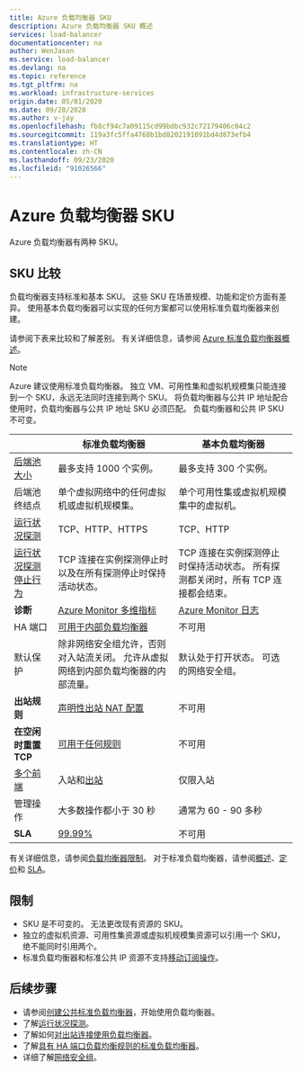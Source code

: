 ```yaml
---
title: Azure 负载均衡器 SKU
description: Azure 负载均衡器 SKU 概述
services: load-balancer
documentationcenter: na
author: WenJason
ms.service: load-balancer
ms.devlang: na
ms.topic: reference
ms.tgt_pltfrm: na
ms.workload: infrastructure-services
origin.date: 05/01/2020
ms.date: 09/28/2020
ms.author: v-jay
ms.openlocfilehash: fb8cf94c7a09115cd99bdbc932c72179406c04c2
ms.sourcegitcommit: 119a3fc5ffa4768b1bd8202191091bd4d873efb4
ms.translationtype: HT
ms.contentlocale: zh-CN
ms.lasthandoff: 09/23/2020
ms.locfileid: "91026566"
---
```

# <a name="azure-load-balancer-skus"></a>Azure 负载均衡器 SKU

Azure 负载均衡器有两种 SKU。

## <a name="sku-comparison"></a><a name="skus"></a> SKU 比较

负载均衡器支持标准和基本 SKU。 这些 SKU 在场景规模、功能和定价方面有差异。 使用基本负载均衡器可以实现的任何方案都可以使用标准负载均衡器来创建。

请参阅下表来比较和了解差别。 有关详细信息，请参阅 [Azure 标准负载均衡器概述](load-balancer-standard-overview.md)。

>[!NOTE]
> Azure 建议使用标准负载均衡器。
独立 VM、可用性集和虚拟机规模集只能连接到一个 SKU，永远无法同时连接到两个 SKU。 将负载均衡器与公共 IP 地址配合使用时，负载均衡器与公共 IP 地址 SKU 必须匹配。 负载均衡器和公共 IP SKU 不可变。

| | 标准负载均衡器 | 基本负载均衡器 |
| --- | --- | --- |
| [后端池大小](/azure-resource-manager/management/azure-subscription-service-limits#load-balancer) | 最多支持 1000 个实例。 | 最多支持 300 个实例。 |
| 后端池终结点 | 单个虚拟网络中的任何虚拟机或虚拟机规模集。 | 单个可用性集或虚拟机规模集中的虚拟机。 |
| [运行状况探测](./load-balancer-custom-probe-overview.md#types) | TCP、HTTP、HTTPS | TCP、HTTP |
| [运行状况探测停止行为](./load-balancer-custom-probe-overview.md#probedown) | TCP 连接在实例探测停止时以及在所有探测停止时保持活动状态。 | TCP 连接在实例探测停止时保持活动状态。 所有探测都关闭时，所有 TCP 连接都会结束。 |
| **诊断** | [Azure Monitor 多维指标](./load-balancer-standard-diagnostics.md) | [Azure Monitor 日志](./load-balancer-monitor-log.md) |
| HA 端口 | [可用于内部负载均衡器](./load-balancer-ha-ports-overview.md) | 不可用 |
| 默认保护 | 除非网络安全组允许，否则对入站流关闭。 允许从虚拟网络到内部负载均衡器的内部流量。 | 默认处于打开状态。 可选的网络安全组。 |
| **出站规则** | [声明性出站 NAT 配置](./load-balancer-outbound-rules-overview.md) | 不可用 |
| **在空闲时重置 TCP** | [可用于任何规则](./load-balancer-tcp-reset.md) | 不可用 |
| [多个前端](./load-balancer-multivip-overview.md) | 入站和[出站](./load-balancer-outbound-connections.md) | 仅限入站 |
| 管理操作 | 大多数操作都小于 30 秒 | 通常为 60 - 90 多秒 |
| **SLA** | [99.99%](https://www.azure.cn/support/sla/load-balancer/) | 不可用 | 

有关详细信息，请参阅[负载均衡器限制](/azure-resource-manager/management/azure-subscription-service-limits#load-balancer)。 对于标准负载均衡器，请参阅[概述](load-balancer-standard-overview.md)、[定价](https://www.azure.cn/pricing/details/load-balancer/)和 [SLA](https://www.azure.cn/support/sla/load-balancer/)。

## <a name="limitations"></a>限制

- SKU 是不可变的。 无法更改现有资源的 SKU。
- 独立的虚拟机资源、可用性集资源或虚拟机规模集资源可以引用一个 SKU，绝不能同时引用两个。
- 标准负载均衡器和标准公共 IP 资源不支持[移动订阅操作](../azure-resource-manager/management/move-resource-group-and-subscription.md)。

## <a name="next-steps"></a>后续步骤

- 请参阅[创建公共标准负载均衡器](quickstart-load-balancer-standard-public-portal.md)，开始使用负载均衡器。
- 了解[运行状况探测](load-balancer-custom-probe-overview.md)。
- 了解如何[对出站连接使用负载均衡器](load-balancer-outbound-connections.md)。
- 了解[具有 HA 端口负载均衡规则的标准负载均衡器](load-balancer-ha-ports-overview.md)。
- 详细了解[网络安全组](../virtual-network/security-overview.md)。

